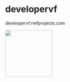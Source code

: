 # developervf
developervf.rwfprojects.com

<img height="150em" src="https://github-readme-stats.vercel.app/api?username=andrerwfreitas&show_icons=true&theme=radical&show_all_commits=true&count_private=true" />
